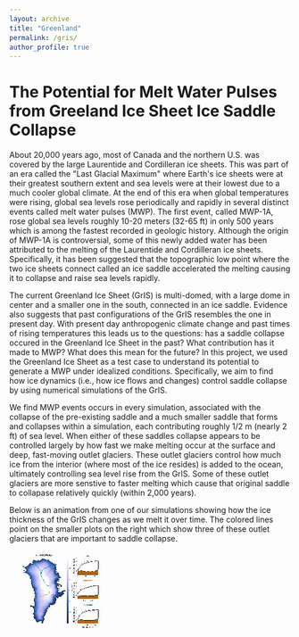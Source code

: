 ```yaml
---
layout: archive
title: "Greenland"
permalink: /gris/
author_profile: true
---
```


# The Potential for Melt Water Pulses from Greeland Ice Sheet Ice Saddle Collapse

About 20,000 years ago, most of Canada and the northern U.S. was covered by the large Laurentide and Cordilleran ice sheets. This was part of an era called the "Last Glacial Maximum" where Earth's ice sheets were at their greatest southern extent and sea levels were at their lowest due to a much cooler global climate. At the end of this era when global temperatures were rising, global sea levels rose periodically and rapidly in several distinct events called melt water pulses (MWP). The first event, called MWP-1A, rose global sea levels roughly 10-20 meters (32-65 ft) in only 500 years which is among the fastest recorded in geologic history.  Although the origin of MWP-1A is controversial, some of this newly added water has been attributed to the melting of the Laurentide and Cordilleran ice sheets. Specifically, it has been suggested that the topographic low point where the two ice sheets connect called an ice saddle accelerated the melting causing it to collapse and raise sea levels rapidly.

The current Greenland Ice Sheet (GrIS) is multi-domed, with a large dome in center and a smaller one in the south, connected in an ice saddle. Evidence also suggests that past configurations of the GrIS resembles the one in present day. With present day anthropogenic climate change and past times of rising temperatures this leads us to the questions: has a saddle collapse occured in the Greenland Ice Sheet in the past? What contribution has it made to MWP? What does this mean for the future? In this project, we used the Greenland Ice Sheet as a test case to understand its potential to generate a MWP under idealized conditions. Specifically, we aim to find how ice dynamics (i.e., how ice flows and changes) control saddle collapse by using numerical simulations of the GrIS. 

We find MWP events occurs in every simulation, associated with the collapse of the pre-existing saddle and a much smaller saddle that forms and collapses within a simulation, each contributing roughly 1/2 m (nearly 2 ft) of sea level. When either of these saddles collapse appears to be controlled largely by how fast we make melting occur at the surface and deep, fast-moving outlet glaciers. These outlet glaciers control how much ice from the interior (where most of the ice resides) is added to the ocean, ultimately controlling sea level rise from the GrIS. Some of these outlet glaciers are more senstive to faster melting which cause that original saddle to collapase relatively quickly (within 2,000 years). 

Below is an animation from one of our simulations showing how the ice thickness of the GrIS changes as we melt it over time. The colored lines point on the smaller plots on the right which show three of these outlet glaciers that are important to saddle collapse.

![Results animation](https://raw.githubusercontent.com/chasechivers/chasechivers.github.io/master/files/AGU22trans_movie_new_atr=2.5e-5.gif)

